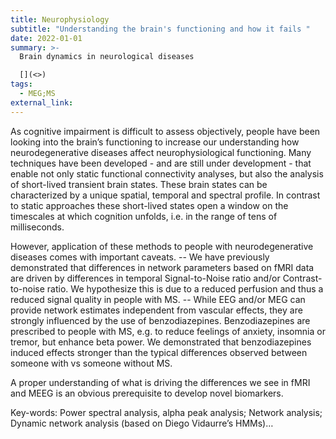 ```yaml
---
title: Neurophysiology
subtitle: "Understanding the brain's functioning and how it fails "
date: 2022-01-01
summary: >-
  Brain dynamics in neurological diseases

  [](<>)
tags:
  - MEG;MS
external_link: 
---
```

As cognitive impairment is difficult to assess objectively, people have been looking into the brain’s functioning to increase our understanding how neurodegenerative diseases affect neurophysiological functioning. Many techniques have been developed - and are still under development - that enable not only static functional connectivity analyses, but also the analysis of short-lived transient brain states. These brain states can be characterized by a unique spatial, temporal and spectral profile. In contrast to static approaches these short-lived states open a window on the timescales at which cognition unfolds, i.e. in the range of tens of milliseconds. 

However, application of these methods to people with neurodegenerative diseases comes with important caveats. 
-- We have previously demonstrated that differences in network parameters based on fMRI data are driven by differences in temporal Signal-to-Noise ratio and/or Contrast-to-noise ratio. We hypothesize this is due to a reduced perfusion and thus a reduced signal quality in people with MS. 
-- While EEG and/or MEG can provide network estimates independent from vascular effects, they are strongly influenced by the use of benzodiazepines. Benzodiazepines are prescribed to people with MS, e.g. to reduce feelings of anxiety, insomnia or tremor, but enhance beta power. We demonstrated that benzodiazepines induced effects stronger than the typical differences observed between someone with vs someone without MS.

A proper understanding of what is driving the differences we see in fMRI and MEEG is an obvious prerequisite to develop novel biomarkers. 

Key-words: Power spectral analysis, alpha peak analysis; Network analysis; Dynamic network analysis (based on Diego Vidaurre’s HMMs)… 